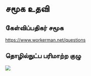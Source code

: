 # சமூக உதவி

## கேள்விப்பதிகர் சமூக

https://www.workerman.net/questions

## தொழில்நுட்ப பரிமாற்ற குழு

![](../assets/img/webman-qun-qr.jpg)
